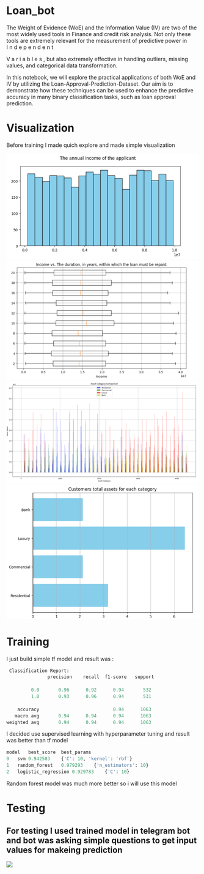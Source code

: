 # Loan_bot
The Weight of Evidence (WoE) and the Information Value (IV) are two of the most widely used tools in Finance and credit risk analysis. Not only these tools are extremely relevant for the measurement of predictive power in  
I
n
d
e
p
e
n
d
e
n
t
   
V
a
r
i
a
b
l
e
s
 , but also extremely effective in handling outliers, missing values, and categorical data transformation.

In this notebook, we will explore the practical applications of both WoE and IV by utilizing the Loan-Approval-Prediction-Dataset. Our aim is to demonstrate how these techniques can be used to enhance the predictive accuracy in many binary classification tasks, such as loan approval prediction.

 # Visualization
 Before training I made quich explore and made simple visualization

 ![](https://github.com/tural327/Loan_bot/blob/main/1.png)
  ![](https://github.com/tural327/Loan_bot/blob/main/2.png)
   ![](https://github.com/tural327/Loan_bot/blob/main/3.png)
    ![](https://github.com/tural327/Loan_bot/blob/main/4.png)
 # Training
 I just build simple tf model and result was  :
```python
 Classification Report: 
               precision    recall  f1-score   support

         0.0       0.96      0.92      0.94       532
         1.0       0.93      0.96      0.94       531

    accuracy                           0.94      1063
   macro avg       0.94      0.94      0.94      1063
weighted avg       0.94      0.94      0.94      1063

 ```

I decided use supervised learning with hyperparameter tuning and result was better than tf model 
```python
model	best_score	best_params
0	svm	0.942583	{'C': 10, 'kernel': 'rbf'}
1	random_forest	0.979293	{'n_estimators': 10}
2	logistic_regression	0.929783	{'C': 10}
 ```
Random forest model was much more better so i will use this model

# Testing
## For testing I used trained model in telegram bot and bot was asking simple questions to get input values for makeing prediction

![](https://github.com/tural327/Loan_bot/blob/main/ezgif-5-403ad8c5ff.gif)
